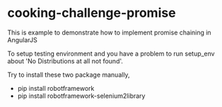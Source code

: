 cooking-challenge-promise
=========================

This is example to demonstrate how to implement promise chaining in AngularJS

To setup testing environment and you have a problem to run setup_env about 'No Distributions at all not found'.

Try to install these two package manually,
- pip install robotframework
- pip install robotframework-selenium2library
